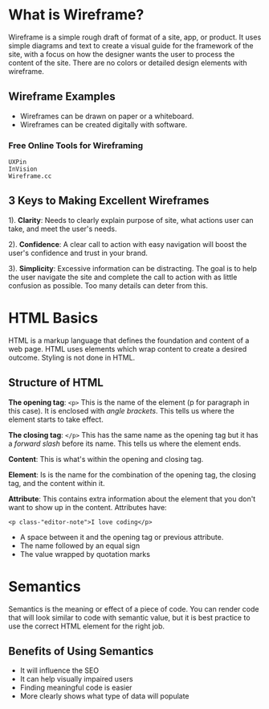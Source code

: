 # What is Wireframe?
Wireframe is a simple rough draft of format of a site, app, or product. It uses simple diagrams and text to create a visual guide for the framework of the site, with a focus on how the designer wants the user to process the content of the site. There are no colors or detailed design elements with wireframe.

## Wireframe Examples
* Wireframes can be drawn on paper or a whiteboard. 
* Wireframes can be created digitally with software.

### Free Online Tools for Wireframing
```
UXPin
InVision
Wireframe.cc
```

## 3 Keys to Making Excellent Wireframes
1). **Clarity**:
  Needs to clearly explain purpose of site, what actions user can take, and meet the user's needs. 

2). **Confidence**:
  A clear call to action with easy navigation will boost the user's confidence and trust in your brand. 

3). **Simplicity**:
  Excessive information can be distracting. The goal is to help the user navigate the site and complete the call to action with as little confusion as possible. Too many details can deter from this. 

# HTML Basics
HTML is a markup language that defines the foundation and content of a web page. HTML uses elements which wrap content to create a desired outcome. Styling is not done in HTML.

## Structure of HTML

**The opening tag**: `<p>` This is the name of the element (p for paragraph in this case). It is enclosed with *angle brackets*. This tells us where the element starts to take effect. 

**The closing tag**: `</p>` This has the same name as the opening tag but it has a *forward slash* before its name. This tells us where the element ends. 

**Content**: This is what's within the opening and closing tag.

**Element**: Is is the name for the combination of the opening tag, the closing tag, and the content within it. 

**Attribute**: This contains extra information about the element that you don't want to show up in the content. Attributes have:

```<p class-"editor-note">I love coding</p>```

  * A space between it and the opening tag or previous attribute.
  * The name followed by an equal sign
  * The value wrapped by quotation marks

# Semantics
Semantics is the meaning or effect of a piece of code. You can render code that will look similar to code with semantic value, but it is best practice to use the correct HTML element for the right job. 

## Benefits of Using Semantics
* It will influence the SEO
* It can help visually impaired users
* Finding meaningful code is easier
* More clearly shows what type of data will populate